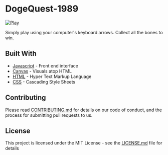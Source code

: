 # DogeQuest-1989


[![Play](https://i.imgur.com/4iEFU2Q.png)](https://jonbiro.github.io/DogeGame/)

Simply play using your computer's keyboard arrows.
Collect all the bones to win.




## Built With

* [Javascript](https://developer.mozilla.org/en-US/docs/Web/JavaScript) - Front end interface
* [Canvas](https://developer.mozilla.org/en-US/docs/Web/HTML/Element/canvas) - Visuals atop HTML
* [HTML](https://www.w3schools.com/html/) - Hyper Text Markup Language
* [CSS](https://www.css.org/) - Cascading Style Sheets



## Contributing

Please read [CONTRIBUTING.md](https://gist.github.com/) for details on our code of conduct, and the process for submitting pull requests to us.

## License

This project is licensed under the MIT License - see the [LICENSE.md](LICENSE.md) file for details
